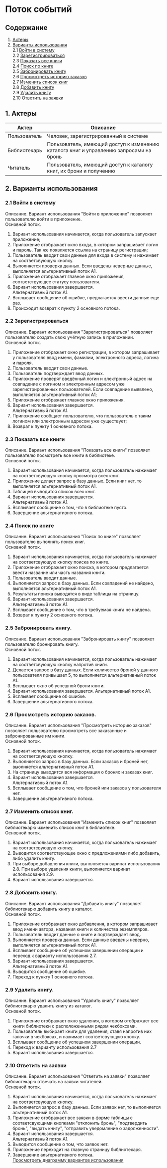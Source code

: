 # Поток событий 
## Содержание
1. [Актеры](#actors)   
2. [Варианты использования](#use)   
2.1 [Войти в систему](#signin)  
2.2 [Зарегистрироваться](#signup)  
2.3 [Показать все книги](#showbooklist)  
2.4 [Поиск по книге](#search)  
2.5 [Забронировать книгу](#bookbook)  
2.6 [Просмотреть историю заказов](#showhistory)  
2.7 [Изменить список книг](#changebooklist)  
2.8 [Добавить книгу](#addbook)  
2.9 [Удалить книгу](#deletebook)  
2.10 [Ответить на заявки](#ask)  
## 1. Актеры <a name="actors"></a>
| Актер         | Описание           |
| ------------- |------------------|
| Пользователь  | Человек, зарегистрированный в системе |
| Библиотекарь     | Пользователь, имеющий доступ к изменению каталога книг и управлению запросами на бронь |
| Читатель  | Пользователь, имеющий доступ к каталогу книг, их брони и получению |
## 2. Варианты использования <a name="use"></a>
### 2.1 Войти в систему <a name="signin"></a>
Описание. Вариант использования "Войти в приложение" позволяет пользователю войти в приложение.  
Основной поток.
1. Вариант использования начинается, когда пользователь запускает приложение;
2. Приложение отображает окно входа, в котором запрашивает логин и пароль. Так же появляется ссылка на страницу регистрации;
3. Пользователь вводит свои данные для входа в систему и нажимает на соответсвующую кнопку.
4. Выполняется проверка данных. Если введены неверные данные, выполняется альтернативный поток А1.
5. Приложение отображает главное окно приложения, соответствующее статусу пользователя.
6. Вариант использования завершается.  
Альтернативный поток А1.
1. Всплывает сообщение об ошибке, предлагается ввести данные еще раз.
2. Происходит возврат к пункту 2 основного потока.
### 2.2 Зарегистрироваться <a name="signup"></a>
Описание. Вариант использования "Зарегистрироваться" позволяет пользователю создать свою учётную запись в приложении.  
Основной поток.
1. Приложение отображает окно регистрации, в котором запрашивает у пользователя ввод имени, фамилии, электронного адреса, логина и пароля.
2. Пользователь вводит свои данные.
3. Пользователь подтверждает ввод данных.
4. Приложение проверят введённый логин и электронный адрес на совпадение с логином и электронным адресом уже зарегистрированных пользователей. Если совпадение выявлено, выполняется альтернативный поток А1;
5. Приложение отображает главное окно приложения.
6. Вариант использования завершается.  
Альтернативный поток А1.  
1. Приложение сообщает пользователю, что пользователь с таким логином или электронным адресом уже существует;
2. Возврат к пункту 1 основного потока.
### 2.3 Показать все книги <a name="showbooklist"></a>
Описание. Вариант использования "Показать все книги" позволяет пользователю посмотреть все книги в библиотеке.  
Основной поток.
1. Вариант использования начинается, когда пользователь нажимает на соответсвующую кнопку просмотра всех книг.
2. Приложение делает запрос в базу данных. Если книг нет, то выполняется альтернативный поток А1.
3. Таблицей выводится список всех книг.
7. Вариант использования завершается.  
Альтернативный поток А1.  
1. Всплывает сообщение о том, что в библиотеке пусто.
2. Завершение альтернативного потока.
### 2.4 Поиск по книге <a name="search"></a>
Описание. Вариант использования "Поиск по книге" позволяет пользователю выполнять поиск книг.  
Основной поток.
1. Вариант использования начинается, когда пользователь нажимает на соответсвующую кнопку поиска по книге.
2. Приложение отображает окно поиска, в котором предлагается ввести название или часть названия книги.
3. Пользователь вводит данные.
4. Выполняется запрос в базу данных. Если совпадений не найдено, выполняется альтернативный поток А1.
5. Результаты поиска выводятся в виде таблицы на страницу.
6. Вариант использования завершается.  
Альтернативный поток А1.  
1. Всплывает сообщение о том, что в требуемая книга не найдена.
2. Возврат к пункту 2 основного потока.
### 2.5 Забронировать книгу. <a name="bookbook"></a>
Описание. Вариант использования "Забронировать книгу" позволяет пользователю бронировать книгу.  
Основной поток.
1. Вариант использования начинается, когда пользователь нажимает на соответсвующую кнопку напротив книги.
2. Делается запрос в базу данных. Если количество броней у данного пользователя привышает 5, то выполняется альтернативный поток А1.
3. Всплывает окно об успешной брони книги.
4. Вариант использования завершается.
Альтернативный поток А1.  
1. Всплывает сообщение об ошибке.
2. Завершение альтернативного потока.
### 2.6 Просмотреть историю заказов. <a name="showhistory"></a>
Описание. Вариант использования "Просмотреть историю заказов" позволяет пользователю просмотреть все заказанные и забронированные им книги.  
Основной поток.
1. Вариант использования начинается, когда пользователь нажимает на соответсвующую кнопку.
2. Выполняется запрос в базу данных. Если заказов и броней нет, выолняется альтернативный поток А1.
3. На страницу выводится вся информация о бронях и заказах книг.
4. Вариант использования завершается.  
Альтернативный поток А1.  
1. Всплывает сообщение о том, что броней или заказов у пользователя нет.
2. Завершение альтернативного потока.
### 2.7 Изменить список книг. <a name="changebooklist"></a>
Описание. Вариант использования "Изменить список книг" позволяет библиотекарю изменить список книг в библиотеке.  
Основной поток.
1. Вариант использования начинается, когда пользователь нажимает на соответсвующую кнопку.
2. Выводится соответствующее окно с предложениями либо добавить, либо удалить книгу.
3. При выборе добавления книги, выполняется варинат использования 2.8. При выборе удаления книги, выполняется варинат использования 2.9.
4. Вариант использования завершается.
### 2.8 Добавить книгу. <a name="addbook"></a>
Описание. Вариант использования "Добавить книгу" позволяет библиотекарю добавить книгу в каталог.  
Основной поток.
1. Приложение отображает окно добавления, в котором запрашивает ввод имени автора, названия книги и количества экземпляров.
2. Пользователь вводит данные о книге и подтверждает ввод.
3. Выполняется проверка данных. Если данные введены неверно, выполняется альтернативный поток А1.
4. Всплывает сообщение об успешном завершении операции и переход к варианту использования 2.7.
5. Вариант использования завершается.  
Альтернативный поток А1.  
1. Выводится сообщение об ошибке.
2. Переход к пункту 1 основного потока.
### 2.9 Удалить книгу. <a name="deletebook"></a>
Описание. Вариант использования "Удалить книгу" позволяет библиотекарю удалить книгу из каталог.  
Основной поток.
1. Приложение отображает окно удаления, в котором отображает все книги библиотеки с расположенными рядом чекбоксами.
2. Пользователь выбирает книги для удаления, ставя напротив них галочки в чекбоксах, и нажимает соответсвующую кнопку.
3. Всплывает сообщение об успешном завершении операции.
4. Переход к варианту использования 2.7
5. Вариант использования завершается.
### 2.10 Ответить на заявки <a name="ask"></a>
Описание. Вариант использования "Ответить на заявки" позволяет библиотекарю отвечать на заявки читателей.  
Основной поток.
1. Вариант использования начинается, когда пользователь нажимает на соответсвующую кнопку.
2. Выполняется запрос в базу данных. Если заявок нет, то выполняется альтернативный поток А1.
3. Приложение отображает все заявки в форме таблицы с соответсвующими кнопками "отклонить бронь", "подтвердить бронь", "выдать книгу", "отправить уведомление о задолженности".
4. Вариант использования завершается.  
Альтернативный поток А1.  
1. Выводится сообщение о том, что заявок нет.
2. Приложение переходит на главную страницу библиотекаря.
3. Завершение альтернативного потока.  
[Просмотреть диаграмму вариантов использования](https://github.com/Mouzer1/Library/blob/master/docs/Диаграммы/UseCase/Use%20Case.jpg)

